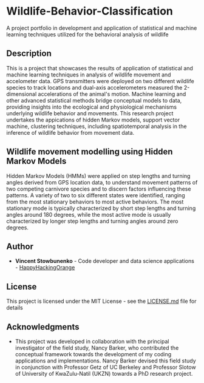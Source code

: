 # Wildlife-Behavior-Classification
A project portfolio in development and application of statistical and machine learning techniques utilized for the behavioral analysis of wildlife

## Description

This is a project that showcases the results of application of statistical and machine learning techniques in analysis of wildlife movement and accelometer data. GPS transmitters were deployed on two different wildlife species to track locations and dual-axis accelerometers measured the 2-dimensional accelerations of the animal's motion. Machine learning and other advanced statistical methods bridge conceptual models to data, providing insights into the ecological and physiological mechanisms underlying wildlife behavior and movements. This research project undertakes the appications of hidden Markov models, support vector machine, clustering techniques, including spatiotemporal analysis in the inference of wildlife behavior from movement data.

## Wildlife movement modelling using Hidden Markov Models

Hidden Markov Models (HMMs) were applied on step lengths and turning angles derived from GPS location data, to understand movement patterns of two competing carnivore species and to discern factors influencing these patterns. A variety of two to six different states were identified, ranging from the most stationary behaviors to most active behaviors. The most stationary mode is typically characterized by short step lengths and turning angles around 180 degrees, while the most active mode is usually characterized by longer step lengths and turning angles around zero degrees.

## Author

* **Vincent Stowbunenko** - Code developer and data science applications - [HappyHackingOrange](https://github.com/HappyHackingOrange)

## License

This project is licensed under the MIT License - see the [LICENSE.md](LICENSE.md) file for details

## Acknowledgments

* This project was developed in collaboration with the principal investigator of the field study, Nancy Barker, who contributed the conceptual framework towards the development of my coding applications and implementations. Nancy Barker devised this field study in conjunction with Professor Getz of UC Berkeley and Professor Slotow of University of KwaZulu-Natil (UKZN) towards a PhD research project.
